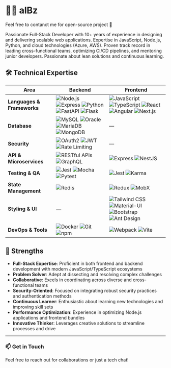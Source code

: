 # 🧙‍♂️ alBz

Feel free to contanct me for open-source project 💙

Passionate Full-Stack Developer with 10+ years of experience in designing and delivering scalable web applications. Expertise in JavaScript, Node.js, Python, and cloud technologies (Azure, AWS). Proven track record in leading cross-functional teams, optimizing CI/CD pipelines, and mentoring junior developers. Passionate about lean solutions and continuous learning.

## 🛠️ Technical Expertise

| Area                     | Backend                                                                                     | Frontend                                          |
|--------------------------|--------------------------------------------------------------------------------------------------|--------------------------------------------------------|
| **Languages & Frameworks** | ![Node.js](https://img.shields.io/badge/-Node.js-339933?logo=nodedotjs&logoColor=white) ![Express](https://img.shields.io/badge/-Express-000000?logo=express&logoColor=white) ![Python](https://img.shields.io/badge/-Python-3776AB?logo=python&logoColor=white) ![FastAPI](https://img.shields.io/badge/-FastAPI-009688?logo=fastapi&logoColor=white) ![Flask](https://img.shields.io/badge/-Flask-000000?logo=flask&logoColor=white) | ![JavaScript](https://img.shields.io/badge/-JavaScript-F7DF1E?logo=javascript&logoColor=black) ![TypeScript](https://img.shields.io/badge/-TypeScript-3178C6?logo=typescript&logoColor=white) ![React](https://img.shields.io/badge/-React-61DAFB?logo=react&logoColor=black) ![Angular](https://img.shields.io/badge/-Angular-DD0031?logo=angular&logoColor=white) ![Next.js](https://img.shields.io/badge/-Next.js-000000?logo=nextdotjs&logoColor=white) |
| **Database**             | ![MySQL](https://img.shields.io/badge/-MySQL-4479A1?logo=mysql&logoColor=white) ![Oracle](https://img.shields.io/badge/-Oracle-F80000?logo=oracle&logoColor=white) ![MariaDB](https://img.shields.io/badge/-MariaDB-003545?logo=mariadb&logoColor=white) ![MongoDB](https://img.shields.io/badge/-MongoDB-47A248?logo=mongodb&logoColor=white) | —
| **Security**             | ![OAuth2](https://img.shields.io/badge/-OAuth2-4285F4?logo=openid&logoColor=white) ![JWT](https://img.shields.io/badge/-JWT-000000?logo=jsonwebtokens&logoColor=white) ![Rate Limiting](https://img.shields.io/badge/-Rate%20Limiting-FFC107?logo=throttling&logoColor=black) | —              |
| **API & Microservices**  | ![RESTful APIs](https://img.shields.io/badge/-RESTful%20APIs-FF6F00?logo=json&logoColor=black) ![GraphQL](https://img.shields.io/badge/-GraphQL-E10098?logo=graphql&logoColor=white) | ![Express](https://img.shields.io/badge/-Express-000000?logo=express&logoColor=white) ![NestJS](https://img.shields.io/badge/-NestJS-E0234E?logo=nestjs&logoColor=white) |
| **Testing & QA**         | ![Jest](https://img.shields.io/badge/-Jest-C21325?logo=jest&logoColor=white) ![Mocha](https://img.shields.io/badge/-Mocha-8D6748?logo=mocha&logoColor=white) ![Pytest](https://img.shields.io/badge/-Pytest-0A9EDC?logo=pytest&logoColor=white) | ![Jest](https://img.shields.io/badge/-Jest-C21325?logo=jest&logoColor=white) ![Karma](https://img.shields.io/badge/-Karma-28A745?logo=karma&logoColor=white) |
| **State Management**     | ![Redis](https://img.shields.io/badge/-Redis-DC382D?logo=redis&logoColor=white)                    | ![Redux](https://img.shields.io/badge/-Redux-764ABC?logo=redux&logoColor=white) ![MobX](https://img.shields.io/badge/-MobX-FF9955?logo=mobx&logoColor=white) |
| **Styling & UI**         | —                                                                                               | ![Tailwind CSS](https://img.shields.io/badge/-Tailwind%20CSS-06B6D4?logo=tailwindcss&logoColor=white) ![Material-UI](https://img.shields.io/badge/-Material%20UI-0081CB?logo=mui&logoColor=white) ![Bootstrap](https://img.shields.io/badge/-Bootstrap-7952B3?logo=bootstrap&logoColor=white) ![Ant Design](https://img.shields.io/badge/-Ant%20Design-0170FE?logo=ant-design&logoColor=white) |
| **DevOps & Tools**       | ![Docker](https://img.shields.io/badge/-Docker-2496ED?logo=docker&logoColor=white) ![Git](https://img.shields.io/badge/-Git-F05032?logo=git&logoColor=white) ![npm](https://img.shields.io/badge/-npm-CB3837?logo=npm&logoColor=white) | ![Webpack](https://img.shields.io/badge/-Webpack-8DD6F9?logo=webpack&logoColor=black) ![Vite](https://img.shields.io/badge/-Vite-646CFF?logo=vite&logoColor=white) |

## 💪 Strengths

- **Full-Stack Expertise**: Proficient in both frontend and backend development with modern JavaScript/TypeScript ecosystems
- **Problem Solver**: Adept at dissecting and resolving complex challenges
- **Collaborative**: Excels in coordinating across diverse and cross-functional teams
- **Security-Oriented**: Focused on integrating robust security practices and authentication methods
- **Continuous Learner**: Enthusiastic about learning new technologies and improving skill sets
- **Performance Optimization**: Experience in optimizing Node.js applications and frontend bundles
- **Innovative Thinker**: Leverages creative solutions to streamline processes and drive 

---

### 📫 Get in Touch
Feel free to reach out for collaborations or just a tech chat!
